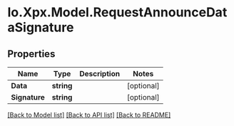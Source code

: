 # Io.Xpx.Model.RequestAnnounceDataSignature
## Properties

Name | Type | Description | Notes
------------ | ------------- | ------------- | -------------
**Data** | **string** |  | [optional] 
**Signature** | **string** |  | [optional] 

[[Back to Model list]](../README.md#documentation-for-models) [[Back to API list]](../README.md#documentation-for-api-endpoints) [[Back to README]](../README.md)

